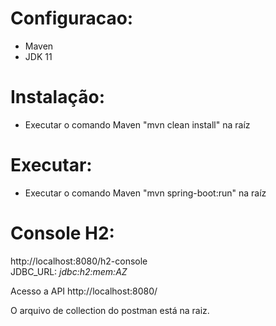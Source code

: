 # Configuracao:
- Maven
- JDK 11

# Instalação:
- Executar o comando Maven "mvn clean install" na raíz

# Executar:
- Executar o comando Maven "mvn spring-boot:run" na raíz

# Console H2:
http://localhost:8080/h2-console <br>
JDBC_URL: *jdbc:h2:mem:AZ*

Acesso a API
http://localhost:8080/

O arquivo de collection do postman está na raiz.
